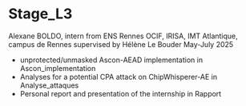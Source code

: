 # Stage_L3

Alexane BOLDO, intern from ENS Rennes
OCIF, IRISA,
IMT Atlantique, campus de Rennes
supervised by Hélène Le Bouder 
May-July 2025

* unprotected/unmasked Ascon-AEAD implementation in Ascon_implementation
* Analyses for a potential CPA attack on ChipWhisperer-AE in Analyse_attaques
* Personal report and presentation of the internship in Rapport
